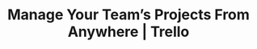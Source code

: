 ---
name: trello
host: trello.com
origin: https://trello.com
pathname: /
search: ''
href: https://trello.com/
title: Manage Your Team&#x2019;s Projects From Anywhere | Trello
ogTitle: ''
twitterTitle: ''
description: >-
  Trello is the ultimate project management tool. Start up a board in seconds,
  automate tedious tasks, and collaborate anywhere, even on mobile.
ogDescription: ''
image: ''
ogImage: ''
twitterImage: ''
keywords: ''

---